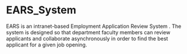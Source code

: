 # EARS_System
EARS is an intranet-based Employment Application Review System . The system is designed so that department faculty members can review applicants and collaborate asynchronously in order to find the best applicant for a given job opening.
